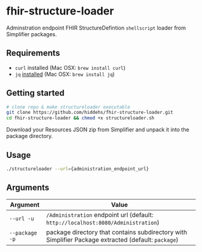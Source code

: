 # fhir-structure-loader
Adminstration endpoint FHIR StructureDefintion `shellscript` loader from Simplifier packages.

## Requirements

- `curl` installed (Mac OSX: `brew install curl`)
- `jq` [installed](https://stedolan.github.io/jq/download/) (Mac OSX: `brew install jq`)

## Getting started

```bash
# clone repo & make structureloader executable
git clone https://github.com/hiddehs/fhir-structure-loader.git
cd fhir-structure-loader && chmod +x structureloader.sh
```

Download your Resources JSON zip from Simplifier and unpack it into the package directory.

## Usage
```bash
./structureloader --url={administration_endpoint_url}
```

## Arguments

| Argument | Value |
| -------- | ----- |
| `--url -u`   | `/Administration` endpoint url (default: `http://localhost:8080/Administration`) |
| `--package -p`    | package directory that contains subdirectory with Simplifier Package extracted (default: `package`) |
